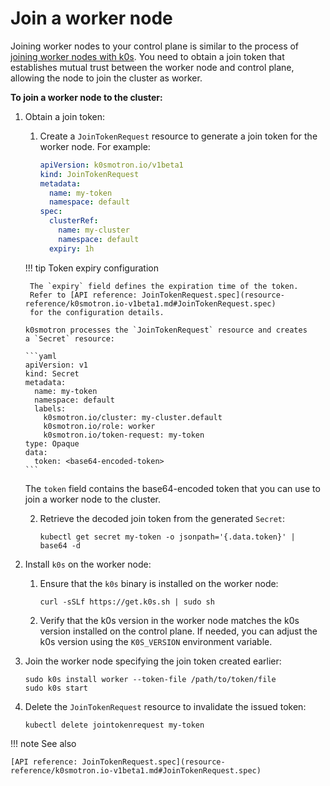 # Join a worker node

Joining worker nodes to your control plane is similar to the process of
[joining worker nodes with k0s](https://docs.k0sproject.io/stable/k0s-multi-node/#4-add-workers-to-the-cluster).
You need to obtain a join token that establishes mutual trust between the worker node
and control plane, allowing the node to join the cluster as worker.

**To join a worker node to the cluster:**

1. Obtain a join token:

   1. Create a `JoinTokenRequest` resource to generate a join token for the
      worker node. For example:

       ```yaml
       apiVersion: k0smotron.io/v1beta1
       kind: JoinTokenRequest
       metadata:
         name: my-token
         namespace: default
       spec:
         clusterRef:
           name: my-cluster
           namespace: default
         expiry: 1h
       ```

    !!! tip Token expiry configuration

        The `expiry` field defines the expiration time of the token.
        Refer to [API reference: JoinTokenRequest.spec](resource-reference/k0smotron.io-v1beta1.md#JoinTokenRequest.spec)
        for the configuration details.

       k0smotron processes the `JoinTokenRequest` resource and creates
       a `Secret` resource:

       ```yaml
       apiVersion: v1
       kind: Secret
       metadata:
         name: my-token
         namespace: default
         labels:
           k0smotron.io/cluster: my-cluster.default
           k0smotron.io/role: worker
           k0smotron.io/token-request: my-token
       type: Opaque
       data:
         token: <base64-encoded-token>
       ```

      The `token` field contains the base64-encoded token that you can use
      to join a worker node to the cluster.

   2. Retrieve the decoded join token from the generated `Secret`:

      ```shell
      kubectl get secret my-token -o jsonpath='{.data.token}' | base64 -d
      ```

2. Install `k0s` on the worker node:

   1. Ensure that the `k0s` binary is installed on the worker node:

      ```shell
      curl -sSLf https://get.k0s.sh | sudo sh
      ```

   2. Verify that the k0s version in the worker node matches the k0s version
      installed on the control plane. If needed, you can adjust the k0s version
      using the `K0S_VERSION` environment variable.

3. Join the worker node specifying the join token created earlier:

   ```shell
   sudo k0s install worker --token-file /path/to/token/file
   sudo k0s start
   ```

4. Delete the `JoinTokenRequest` resource to invalidate the issued token:

     ```shell
     kubectl delete jointokenrequest my-token
     ```

!!! note See also

    [API reference: JoinTokenRequest.spec](resource-reference/k0smotron.io-v1beta1.md#JoinTokenRequest.spec)
